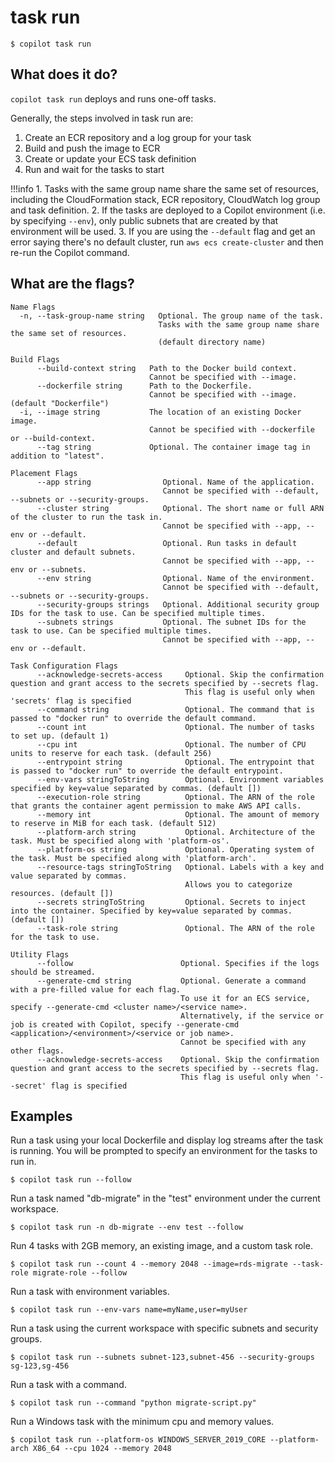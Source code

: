 # task run
```
$ copilot task run
```

## What does it do?
`copilot task run` deploys and runs one-off tasks.

Generally, the steps involved in task run are:

1. Create an ECR repository and a log group for your task
2. Build and push the image to ECR
3. Create or update your ECS task definition
4. Run and wait for the tasks to start

!!!info
    1. Tasks with the same group name share the same set of resources, including the CloudFormation stack, ECR repository, CloudWatch log group and task definition.
    2. If the tasks are deployed to a Copilot environment (i.e. by specifying `--env`), only public subnets that are created by that environment will be used. 
    3. If you are using the `--default` flag and get an error saying there's no default cluster, run `aws ecs create-cluster` and then re-run the Copilot command. 

## What are the flags?
```
Name Flags
  -n, --task-group-name string   Optional. The group name of the task. 
                                 Tasks with the same group name share the same set of resources. 
                                 (default directory name)

Build Flags
      --build-context string   Path to the Docker build context.
                               Cannot be specified with --image.
      --dockerfile string      Path to the Dockerfile.
                               Cannot be specified with --image. (default "Dockerfile")
  -i, --image string           The location of an existing Docker image.
                               Cannot be specified with --dockerfile or --build-context.
      --tag string             Optional. The container image tag in addition to "latest".

Placement Flags
      --app string                Optional. Name of the application.
                                  Cannot be specified with --default, --subnets or --security-groups.
      --cluster string            Optional. The short name or full ARN of the cluster to run the task in. 
                                  Cannot be specified with --app, --env or --default.
      --default                   Optional. Run tasks in default cluster and default subnets. 
                                  Cannot be specified with --app, --env or --subnets.
      --env string                Optional. Name of the environment.
                                  Cannot be specified with --default, --subnets or --security-groups.
      --security-groups strings   Optional. Additional security group IDs for the task to use. Can be specified multiple times.
      --subnets strings           Optional. The subnet IDs for the task to use. Can be specified multiple times.
                                  Cannot be specified with --app, --env or --default.

Task Configuration Flags
      --acknowledge-secrets-access     Optional. Skip the confirmation question and grant access to the secrets specified by --secrets flag. 
                                       This flag is useful only when 'secrets' flag is specified
      --command string                 Optional. The command that is passed to "docker run" to override the default command.
      --count int                      Optional. The number of tasks to set up. (default 1)
      --cpu int                        Optional. The number of CPU units to reserve for each task. (default 256)
      --entrypoint string              Optional. The entrypoint that is passed to "docker run" to override the default entrypoint.
      --env-vars stringToString        Optional. Environment variables specified by key=value separated by commas. (default [])
      --execution-role string          Optional. The ARN of the role that grants the container agent permission to make AWS API calls.
      --memory int                     Optional. The amount of memory to reserve in MiB for each task. (default 512)
      --platform-arch string           Optional. Architecture of the task. Must be specified along with 'platform-os'.
      --platform-os string             Optional. Operating system of the task. Must be specified along with 'platform-arch'.
      --resource-tags stringToString   Optional. Labels with a key and value separated by commas.
                                       Allows you to categorize resources. (default [])
      --secrets stringToString         Optional. Secrets to inject into the container. Specified by key=value separated by commas. (default [])
      --task-role string               Optional. The ARN of the role for the task to use.

Utility Flags
      --follow                        Optional. Specifies if the logs should be streamed.
      --generate-cmd string           Optional. Generate a command with a pre-filled value for each flag.
                                      To use it for an ECS service, specify --generate-cmd <cluster name>/<service name>.
                                      Alternatively, if the service or job is created with Copilot, specify --generate-cmd <application>/<environment>/<service or job name>.
                                      Cannot be specified with any other flags.
      --acknowledge-secrets-access    Optional. Skip the confirmation question and grant access to the secrets specified by --secrets flag.
                                      This flag is useful only when '--secret' flag is specified
```

## Examples

Run a task using your local Dockerfile and display log streams after the task is running. 
You will be prompted to specify an environment for the tasks to run in.
```
$ copilot task run --follow
```

Run a task named "db-migrate" in the "test" environment under the current workspace.
```
$ copilot task run -n db-migrate --env test --follow
```

Run 4 tasks with 2GB memory, an existing image, and a custom task role.
```
$ copilot task run --count 4 --memory 2048 --image=rds-migrate --task-role migrate-role --follow
```

Run a task with environment variables.
```
$ copilot task run --env-vars name=myName,user=myUser
```

Run a task using the current workspace with specific subnets and security groups.
```
$ copilot task run --subnets subnet-123,subnet-456 --security-groups sg-123,sg-456
```

Run a task with a command.
```
$ copilot task run --command "python migrate-script.py"
```

Run a Windows task with the minimum cpu and memory values.
```
$ copilot task run --platform-os WINDOWS_SERVER_2019_CORE --platform-arch X86_64 --cpu 1024 --memory 2048
```
